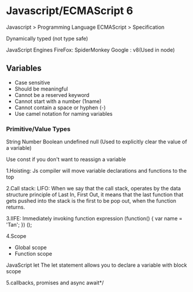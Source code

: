# Javascript/ECMAScript 6

Javascript > Programming Language
ECMAScript > Specification

Dynamically typed (not type safe)

JavaScript Engines
FireFox: SpiderMonkey
Google : v8(Used in node)

## Variables

- Case sensitive
- Should be meaningful
- Cannot be a reserved keyword
- Cannot start with a number (1name)
- Cannot contain a space or hyphen (-)
- Use camel notation for naming variables

### Primitive/Value Types

String
Number
Boolean
undefined
null (Used to explicitly clear the value of a variable)

Use const if you don't want to reassign a variable

1.Hoisting: Js compiler will move variable declarations and functions to the top

2.Call stack: LIFO: When we say that the call stack, operates by the data structure principle of Last In, First Out,
it means that the last function that gets pushed into the stack is the first to be pop out, when the function returns.

3.IIFE: Immediately invoking function expression
(function() {
    var name = 'Tan';
}) ();

4.Scope

- Global scope
- Function scope

JavaScript let
The let statement allows you to declare a variable with block scope

5.callbacks, promises and async await*/
